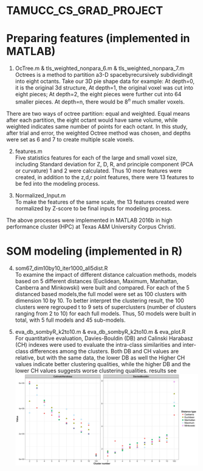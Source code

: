 # TAMUCC_CS_GRAD_PROJECT

# Preparing features (implemented in MATLAB)
1. OcTree.m & tls_weighted_nonpara_6.m & tls_weighted_nonpara_7.m <br />
Octrees is a method to partition a3-D spacebyrecursively subdividingit into eight octants. Take our 3D pie shape data for example:
At depth=0, it is the original 3d structure,
At depth=1, the original voxel was cut into eight pieces;
At depth=2, the eight pieces were further cut into 64 smaller pieces.
At depth=n, there would be $8^n$ much smaller voxels. <br />

There are two ways of octree partition: equal and weighted. Equal means after each partition, the eight octant would have same volume, while weighted indicates same number of points for each octant. In this study, after trial and error, the weighted Octree method was chosen, and depths were set as 6 and 7 to create multiple scale voxels.

2. features.m  <br />
Five statistics features for each of the large and small voxel size, including Standard deviation for Z, D, R, and principle component (PCA or curvature) 1 and 2  were calculated. Thus 10 more features were created, in addition to the z,d,r point features, there were 13 features to be fed into the modeling process.

3. Normalized_Input.m <br />
To make the features of the same scale, the 13 features created were normalized by Z-score to be final inputs for modeling process. <br />

The above processes were implemented in MATLAB 2016b in high performance cluster (HPC) at Texas A\&M University Corpus Christi. <br />


# SOM modeling (implemented in R)
4. som67_dim10by10_iter1000_all5dist.R <br />
To examine the impact of different distance calcuation methods, models based on 5 different distances (Euclidean, Maximum, Manhattan, Canberra and Minkowski) were built and compared. For each of the 5 distanced based models,the full model were set as 100 clusters with dimension 10 by 10. To better interpret the clustering result, the 100 clusters were regrouped t to 9 sets of superclusters (number of clusters ranging from 2 to 10) for each full models. Thus, 50 models were built in total, with 5 full models and 45 sub-models. <br />

5. eva_db_sombyR_k2to10.m & eva_db_sombyR_k2to10.m & eva_plot.R <br />
For quantitative evaluation, Davies-Bouldin (DB) and Calinski Harabasz (CH) indexes were used to evaluate the intra-class similarities and inter-class differences among the clusters. Both DB and CH values are relative, but with the same data, the lower DB as well the Higher CH values indicate better clustering qualities, while the higher DB and the lower CH values suggests worse clustering qualities. results see ![alt text](https://github.com/DupontCai/TAMUCC_CS_GRAD_PROJECT/blob/master/eva_cal_db_dist5_k210.jpg)



